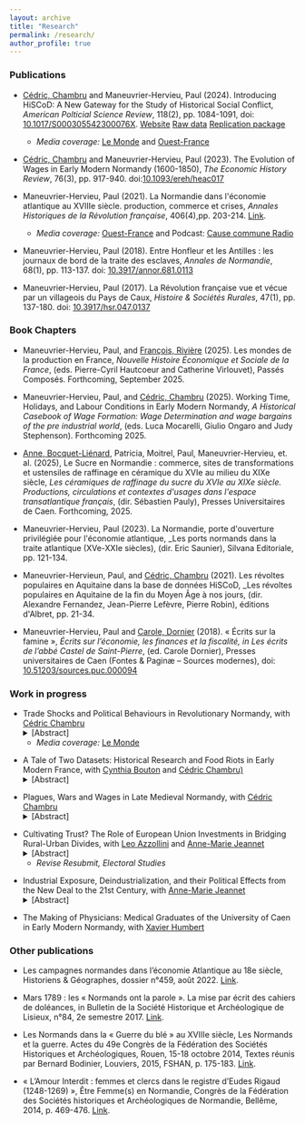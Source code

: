 ```yaml
---
layout: archive
title: "Research"
permalink: /research/
author_profile: true
---
```

### Publications 
- [Cédric, Chambru](https://cedricchambru.github.io/) and Maneuvrier-Hervieu, Paul (2024). Introducing HiSCoD: A New Gateway for the Study of Historical Social Conflict, _American Polticial Science Review_, 118(2), pp. 1084-1091, doi: [10.1017/S000305542300076X](https://doi.org/10.1017/S000305542300076X). [Website](https://mrsh.unicaen.fr/hiscod/accueil.html) [Raw data](https://github.com/hiscod/hiscod-project) [Replication package](https://dataverse.harvard.edu/dataset.xhtml?persistentId=doi:10.7910/DVN/HGFLGK) <ul><li><em>Media coverage:</em> <a href="https://www.lemonde.fr/idees/article/2021/05/20/deux-siecles-de-revoltes-populaires-decryptees-le-gilet-jaune-se-porte-depuis-bien-longtemps_6080797_3232.html">Le Monde</a> and <a href="https://www.ouest-france.fr/normandie/caen-14000/entretien-hiscod-la-base-de-donnees-sur-les-emeutes-developpee-a-caen-d995b80e-003b-11ec-89f6-98e781273c08">Ouest-France</a> </li></ul>
 
- [Cédric, Chambru](https://cedricchambru.github.io/) and Maneuvrier-Hervieu, Paul (2023). The Evolution of Wages in Early Modern Normandy (1600-1850), _The Economic History Review_, 76(3), pp. 917-940. doi:[10.1093/ereh/heac017](https://doi.org/10.1093/ereh/heac017)
  
- Maneuvrier-Hervieu, Paul (2021). La Normandie dans l'économie atlantique au XVIIIe siècle. production, commerce et crises, _Annales Historiques de la Révolution française_, 406(4),pp. 203-214. [Link](https://www.revues.armand-colin.com/histoire/annales-historiques-revolution-francaise/annales-historiques-revolution-francaise-no406-42021/normandie-leconomie-atlantique-au-xviiie-siecle). <ul><li><em>Media coverage:</em> <a href="https://www.ouest-france.fr/normandie/saint-pierre-en-auge-14170/saint-pierre-en-auge-la-normandie-au-xviiie-siecle-n-etait-pas-que-rurale-et-agricole-052851ec-6266-11ed-988e-462e4b8b6d96">Ouest-France</a> and Podcast: [Cause commune Radio](https://cause-commune.fm/podcast/histoire-en-roue-libre-30/) </li></ul>
  
- Maneuvrier-Hervieu, Paul (2018). Entre Honfleur et les Antilles : les journaux de bord de la traite des esclaves, _Annales de Normandie_, 68(1), pp. 113-137. doi: [10.3917/annor.681.0113]( https://doi.org/10.3917/annor.681.0113)
  
- Maneuvrier-Hervieu, Paul (2017). La Révolution française vue et vécue par un villageois du Pays de Caux, _Histoire & Sociétés Rurales_, 47(1), pp. 137-180. doi: [10.3917/hsr.047.0137](https://doi.org/10.3917/hsr.047.0137)
  
### Book Chapters 
- Maneuvrier-Hervieu, Paul, and [François, Rivière](https://cv.hal.science/francois-riviere) (2025). Les mondes de la production en France, _Nouvelle Histoire Économique et Sociale de la France_, (eds. Pierre-Cyril Hautcoeur and Catherine Virlouvet), Passés Composés. Forthcoming, September 2025.
  
- Maneuvrier-Hervieu, Paul, and [Cédric, Chambru](https://cedricchambru.github.io/) (2025). Working Time, Holidays, and Labour Conditions in Early Modern Normandy, _A Historical Casebook of Wage Formation: Wage Determination and wage bargains of the pre industrial world_, (eds. Luca Mocarelli, Giulio Ongaro and Judy Stephenson). Forthcoming 2025.
  
- [Anne, Bocquet-Liénard](https://cv.hal.science/anne-bocquet-lienard), Patricia, Moitrel, Paul, Maneuvrier-Hervieu, et. al. (2025), Le Sucre en Normandie : commerce, sites de transformations et ustensiles de raffinage en céramique du XVIe au milieu du XIXe siècle, _Les céramiques de raffinage du sucre du XVIe au XIXe siècle. Productions, circulations et contextes d'usages dans l'espace transatlantique français_, (dir. Sébastien Pauly), Presses Universitaires de Caen. Forthcoming, 2025.
  
- Maneuvrier-Hervieu, Paul (2023). La Normandie, porte d'ouverture privilégiée pour l'économie atlantique, _Les ports normands dans la traite atlantique (XVe-XXIe siècles), (dir. Eric Saunier), Silvana Editoriale,  pp. 121-134.
  
- Maneuvrier-Hervieun, Paul, and [Cédric, Chambru](https://cedricchambru.github.io/) (2021). Les révoltes populaires en Aquitaine dans la base de données HiSCoD, _Les révoltes populaires en Aquitaine de la fin du Moyen Âge à nos jours, (dir. Alexandre Fernandez, Jean-Pierre Lefèvre, Pierre Robin), éditions d'Albret, pp. 21-34.
  
- Maneuvrier-Hervieu, Paul and [Carole, Dornier](https://obtic.huma-num.fr/obvil-web/obvil/annuaire/carole-dornier) (2018). « Écrits sur la famine », _Écrits sur l’économie, les finances et la fiscalité, in Les écrits de l’abbé Castel de Saint-Pierre_, (ed. Carole Dornier),  Presses universitaires de Caen (Fontes & Paginæ – Sources modernes), doi: [10.51203/sources.puc.000094](https://doi.org/10.51203/sources.puc.000094)

### Work in progress

<ul><li> Trade Shocks and Political Behaviours in Revolutionary Normandy, with <a href="https://cedricchambru.github.io/">Cédric Chambru</a>
<details>
      <summary>[Abstract]</summary>
      <p align="justify">
        <em>In 1787, the implementation of the Eden Agreement marked a pivotal moment in the history of trade between France and England. It introduced a competitive trade system by reducing customs duties on various manufactured goods, setting the stage for a significant transformation in the textile industry. In the short run, many manufacturers, in the textile industry, were unable to withstand the competition from English products and went bankrupt. Many labourers in these industries were dismissed and faced unemployment, at a time when grain prices were rising due to consecutive poor harvest in 1788 and 1789. In this paper, we investigate the socio-economic consequences of the Eden Agreement, focusing on its impacts on Normandy, one of France's most industrialised regions, particularly renowned for its textile production. Because of the newfound competitive trade, the imports of cotton textiles from England surged while local textile production in Normandy dwindled. The repercussions of this economic upheaval quickly spread through Normandy. Rising unemployment and vagrancy contributed to heightened social conflict. To address these questions, we assemble a new dataset at the parish level gathering information on their socio-economic characteristics. We further complement these data with a new database on the diffusion of industries prior to the French Revolution (c. 1780). This database contains more than a thousand of quotes giving information on the location, type, and intensity of industrial activity, and significantly extends previous work on the topic. We link these data with information on the occurrence of social conflict, the complaints raised in cahiers de doléances, as well as political behaviour during the French Revolution. We document how the Eden Treaty translated into a significant economic shock in parishes which specialised around textile production. We show that these parishes had significantly more food riots after 1786 than their counterparts, but not before. These parishes further reported more concerns about the consequences of the Eden Treaty in the cahiers de doléances and were more likely to complain about high staple prices. During the revolutionary years, we also observe that these parishes were more likely to host a priest who accept the Civil constitution of the Clergy, and more likely to start a Société populaire-- two measures of political attitudes showing their support for the French Revolution and the Jacobin government in the 1790s.</em> </p></details>
     <ul><li><em>Media coverage:</em> <a href="https://www.lemonde.fr/idees/article/2023/03/16/entre-1786-et-1789-les-ateliers-normands-sont-vite-passes-du-doux-commerce-a-la-crise-sociale_6165680_3232.html">Le Monde</a></li></ul>
        </li></ul>
        
<ul><li> A Tale of Two Datasets: Historical Research and Food Riots in Early Modern France, with <a href="https://liberalarts.tamu.edu/history/profile/cynthia-a-bouton/">Cynthia Bouton</a>  and <a href="https://cedricchambru.github.io/">Cédric Chambru)</a>
<details>
      <summary>[Abstract]</summary>
      <p align="justify">
        <em> On May 2nd 1775, helpless police watched rioters gather on the market of Gournay-en-Bray in Normandy to lower the price of grain.  Reading accounts from the provincial administration, Jean Nicolas noted that the composition of the crowd was unknown. Working on similar documents, Cynthia Bouton identified female protestors. Were mistakes made? This type of discrepancy raises questions about the reliability of quantitative studies to investigate such questions as the agency of women in social conflict during the early modern period.
More generally, such discrepancies seem to validate recent concerns about the reproducibility of research across all fields of social sciences and humanities. Among these, historical research has long faced many difficulties to achieve higher reproducibility, whether because of the geographic dispersion of archives, biases related to the recording of events and/or the survival of archival materials, and the scarcity of resources to create a documentary corpus. While historians have often acknowledged the limitations these factors impose, very little attention has been paid to the choices and mistakes made by historians when compiling historical quantitative databases. What type of errors are concerned, and can they result in biases and perhaps facilitate erroneous conclusions? At a time of resurgence of quantitative history and the widespread use of historical data in all fields of social sciences, these questions raise significant questions about the reliability of results and the uses of such data.
In the 1980s, scholars in Europe and the United States launched projects to study the incidence and character of collective violence in the early-modern and revolutionary eras.  Some of these scholars specifically targeted food riots for analysis because they seemed to signal the clash of popular politics with shifts in economic and social policy on the eve of the age of revolution. In this paper, we propose to assess concerns related to reproducibility and explore the mistakes made in two unique and independent large-scale research projects on riots in early modern France (Bouton 2000; Nicolas 2002). 
To do so, we rely on the work of the HiSCoD project (Historical Social Conflict Database; https://www.unicaen.fr/hiscod), which gathers information on more than 20,000 episodes of social conflicts from the Middle Ages to the mid-19th century. Our objective is to systematically study the extent to which these two projects, which relied on similar historical sources, resulted in the creation of comparable datasets.  By comparing the original records established by the two researchers, we analyse the role played by errors of palaeography, categorisation, coding, or interpretation in the analysis of the same event. We further include one additional regional sample created to expand the initial work of Jean Nicolas (Maneuvrier-Hervieu 2020) to discuss how more thorough investigations in the archives might help us revise Nicolas’ and Bouton’s conclusions about the dynamics and trends in food riots in Normandy. Overall, we highlight why and how inadvertent errors of sampling by historians could threaten the reliability of historical research and the findings of studies using quantitative historical data.</em> </p></details>
        </li></ul>

<ul><li> Plagues, Wars and Wages in Late Medieval Normandy, with <a href="https://cedricchambru.github.io/">Cédric Chambru</a>
<details>
      <summary>[Abstract]</summary>
      <p align="justify">
        <em>This paper examines the evolution of wages in late medieval Normandy (1300-1600), a region deeply impacted by demographic and geopolitical shocks of the time. In Normandy, the Black Death and the plague of 1361, coupled with the Hundred Years War between England and France, created a complex environment characterised by demographic decline, economic disruption, and changing labor markets. For instance, the effect of the occupation of Normandy by English troops between 1417-9 and 1450 is quite uncertain. While the English occupation likely drove up food prices, it also generated demand for skilled labour to (re)-construct fortifications. We use newly assembled data on wages and prices to estimate series of nominal wages for daily rural and urban skilled and unskilled male labourers. We further analyse tax data to derive population estimates at the parish level to understand how demographic changes contributed to shape wage dynamics during the fifteenth century. Overall, we found that nominal wages remained stable until the beginning of the sixteenth century (c. 1520s) before significantly increasing during French War of Religions. While the urban premium for skilled labourers remained stable at 50 percent over the period, we do not obersve such a difference for unskilled labour-- a pattern already higlighted for the decades prior to the Industrial Revolution. Preliminary estimates of the Consumer Price Index (CPI) display similar long-run trends but demonstrate much higher year-to-year variability. For the early fifteenth century, our findings diverge from the commonly observed inverse U-shaped pattern of real wages observed elsewhere in Europe. This discrepancy may be attributed to the unique combination of factors affecting Normandy during this period. To refine our estimates and analysis, we are currently working to collect additional quotes for daily wages as well as data on yearly wages for male labourers, enabling a more comprehensive comparison with wage trends in other European regions.</em> </p></details>
        </li></ul>
        
<ul><li> Cultivating Trust? The Role of European Union Investments in Bridging Rural-Urban Divides, with <a href="https://sites.google.com/view/leoazzollini/">Leo Azzollini</a> and <a href="https://sites.google.com/site/amjeannet/home"> Anne-Marie Jeannet</a>
<details>
      <summary>[Abstract]</summary>
      <p align="justify">
        <em>Over the last decades, agricultural policies and structural investment funds for regional development have been central to European integration. However, the political effects of these funds, designed to enhance economic and social cohesion within the European Union and address regional disparities, remain contested. Existing research has established that rural residents tend to exhibit lower levels of political trust in the European Union compared to their urban counterparts. In this paper, we empirically examine whether institutional investments can mitigate the urban-rural divide in political trust toward the European Union. Specifically, we explore the potential of EU funds to enhance trust by fostering regional economic dynamics, and if this is socially stratified. Analyzing 17 waves of Eurobarometer data (2003-2020) across 27 European countries, 99 regions, and around 370,000 individuals, we find that the rural-urban divide tends to be mitigated in regions receiving higher levels of investment. Moreover, we observe that EU investments disproportionately predict higher trust among individuals from middle to lower socioeconomic strata compared to those from upper strata, narrowing the gap at higher levels of investment (15 to 18 % of a standard deviation). Examining the intersection of rural-urban and socio-economic divides, we observe that EU funds are more likely to predict higher trust amongst individuals from lower social strata in rural areas, and the lowest trust among those from upper social strata in urban areas. Our results imply that localized institutional investment can compensate for social stratification gaps and reduce the urban-rural divide in political trust. </em> </p> </details>
      <ul><li><em>Revise Resubmit, Electoral Studies</em></li></ul>        
      </li></ul>

<ul><li> Industrial Exposure, Deindustrialization, and their Political Effects from the New Deal to the 21st Century, with <a href="https://sites.google.com/site/amjeannet/home"> Anne-Marie Jeannet</a>
<details>
      <summary>[Abstract]</summary>
      <p align="justify">
        <em>Do the political consequences of deindustrialisation differ across places? A strong narrative associates deindustrialisation and life in post-industrial areas with the emergence of embittered and reactionary voters motivated by their declining social position. However, recent research suggests that similar people in similar deindustrialised areas of the United States support opposing political parties. In this paper, we investigate the factors underlying these divergent trajectories, focusing on the role played by social conflicts induced by the industrialisation at the county level in the early 20th century. We argue that industrial exposure shaped political identity from the New Deal to the 21st century and is a key factor for understanding how places have responded to economic decline and the loss of manufacturing jobs in recent decades. Using data on local unions, newspapers production, and strikes of the Industrial Workers of the World (1905-1930) as well as census data on manufacturing establishments and railroad access, we compute an industrial exposure index at the county level as the weighted mean of the interpolated values using inverse distance, nearest neighbour and universal Krigin. We then create a balance sample of counties using propensity score matching to compare counties with similar characteristics. 
</em> </p></details>
        </li></ul>

<ul><li> The Making of Physicians: Medical Graduates of the University of Caen in Early Modern Normandy,  with <a href="https://www.researchgate.net/profile/Xavier-Humbert-2"> Xavier Humbert</a>
        </li></ul>


### Other publications

- Les campagnes normandes dans l’économie Atlantique au 18e siècle, Historiens & Géographes, dossier n°459, août 2022. [Link](https://www.aphg.fr/Les-campagnes-normandes-dans-l-economie-Atlantique-au-18e-siecle).

- Mars 1789 : les « Normands ont la parole ». La mise par écrit des cahiers de doléances, in Bulletin de la Société Historique et Archéologique de Lisieux, n°84, 2e semestre 2017. [Link](http://www.societehistoriquedelisieux.fr/?p=7339).

- Les Normands dans la « Guerre du blé » au XVIIIe siècle, Les Normands et la guerre. Actes du 49e Congrès de la Fédération des Sociétés Historiques et Archéologiques, Rouen, 15-18 octobre 2014, Textes réunis par Bernard Bodinier, Louviers, 2015, FSHAN, p. 175-183. [Link](https://www.dropbox.com/s/6c0et5mx9jujlco/maneuvrier-hervieu_normands_guerre_du_ble_2015.pdf?dl=0).

- « L’Amour Interdit : femmes et clercs dans le registre d’Eudes Rigaud (1248-1269) », Être Femme(s) en Normandie, Congrès de la Fédération des Sociétés historiques et Archéologiques de Normandie, Bellême, 2014, p. 469-476. [Link](https://www.dropbox.com/s/q2nebk61151cdql/maneuvrier-hervieu_amour_interdit_femmes_pretres_2014.pdf?dl=0).


